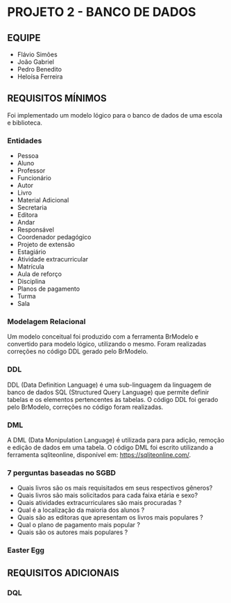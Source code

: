 # PROJETO 2 - BANCO DE DADOS
## EQUIPE
- Flávio Simões
- João Gabriel
- Pedro Benedito
- Heloísa Ferreira

## REQUISITOS MÍNIMOS
Foi implementado um modelo lógico para o banco de dados de uma escola e biblioteca.
### Entidades 
- Pessoa    
- Aluno     
- Professor 
- Funcionário
- Autor      
- Livro      
- Material Adicional 
- Secretaria 
- Editora    
- Andar      
- Responsável 
- Coordenador pedagógico
- Projeto de extensão 
- Estagiário
- Atividade extracurricular
- Matrícula
- Aula de reforço
- Disciplina
- Planos de pagamento
- Turma 
- Sala
### Modelagem Relacional
Um modelo conceitual foi produzido com a ferramenta BrModelo e convertido para
modelo lógico, utilizando o mesmo. Foram realizadas correções no código DDL gerado 
pelo BrModelo. 
### DDL
DDL (Data Definition Language) é uma sub-linguagem da linguagem de banco de dados SQL 
(Structured Query Language)
que permite definir tabelas e os elementos pertencentes às tabelas. O código DDL 
foi gerado pelo BrModelo, correções no código foram realizadas.
### DML
A DML (Data Monipulation Language) é utilizada para para adição, remoção e edição
de dados em uma tabela. O código DML foi escrito utilizando a ferramenta sqliteonline,
disponível em: https://sqliteonline.com/.
### 7 perguntas baseadas no SGBD
- Quais livros são os mais requisitados em seus respectivos gêneros?
- Quais livros são mais solicitados para cada faixa etária e sexo?
- Quais atividades extracurriculares são mais procuradas ?
- Qual é a localização da maioria dos alunos ?
- Quais são as editoras que apresentam os livros mais populares ?
- Qual o plano de pagamento mais popular ?
- Quais são os autores mais populares ? 
### Easter Egg

## REQUISITOS ADICIONAIS
###  DQL
